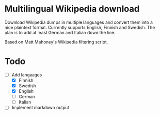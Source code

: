 # Multilingual Wikipedia download

Download Wikipedia dumps in multiple languages and convert them into a nice plaintext format. Currently supports English, Finnish and Swedish. The plan is to add at least German and Italian down the line.

Based on Matt Mahoney's Wikipedia filtering script.

# Todo

* [ ] Add languages
  * [x] Finnish
  * [x] Swedish
  * [x] English
  * [ ] German
  * [ ] Italian
* [ ] Implement markdown output
